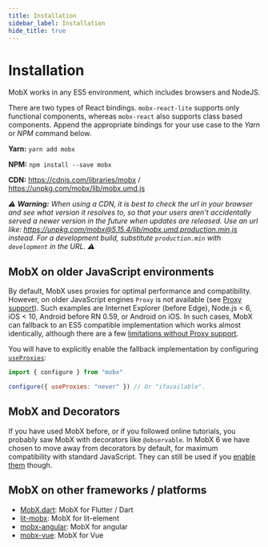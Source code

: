 ```yaml
---
title: Installation
sidebar_label: Installation
hide_title: true
---
```


<script async type="text/javascript" src="//cdn.carbonads.com/carbon.js?serve=CEBD4KQ7&placement=mobxjsorg" id="_carbonads_js"></script>

# Installation

MobX works in any ES5 environment, which includes browsers and NodeJS.

There are two types of React bindings. `mobx-react-lite` supports only functional components, whereas `mobx-react` also supports class based components. Append the appropriate bindings for your use case to the *Yarn* or *NPM* command below.

**Yarn:** `yarn add mobx`

**NPM:** `npm install --save mobx`

**CDN:** https://cdnjs.com/libraries/mobx / https://unpkg.com/mobx/lib/mobx.umd.js

_⚠️ **Warning:** When using a CDN, it is best to check the url in your browser and see what version it resolves to, so that your users aren't accidentally served a newer version in the future when updates are released. Use an url like: https://unpkg.com/mobx@5.15.4/lib/mobx.umd.production.min.js instead. For a development build, substitute `production.min` with `development` in the URL. ⚠️_

## MobX on older JavaScript environments

By default, MobX uses proxies for optimal performance and compatibility. However, on older JavaScript engines `Proxy` is not available (see [Proxy support](https://kangax.github.io/compat-table/es6/#test-Proxy)). Such examples are Internet Explorer (before Edge), Node.js < 6, iOS < 10, Android before RN 0.59, or Android on iOS. In such cases, MobX can fallback to an ES5 compatible implementation which works almost identically, although there are a few [limitations without Proxy support](../refguide/configure.md#limitations-without-proxy-support).

You will have to explicitly enable the fallback implementation by configuring [`useProxies`](../refguide/configure#useproxies):

```javascript
import { configure } from "mobx"

configure({ useProxies: "never" }) // Or "ifavailable".
```

## MobX and Decorators

If you have used MobX before, or if you followed online tutorials, you probably saw MobX with decorators like `@observable`.
In MobX 6 we have chosen to move away from decorators by default, for maximum compatibility with standard JavaScript.
They can still be used if you [enable them](../best/decorators.md) though.

## MobX on other frameworks / platforms

-   [MobX.dart](https://mobx.netlify.app/): MobX for Flutter / Dart
-   [lit-mobx](https://github.com/adobe/lit-mobx): MobX for lit-element
-   [mobx-angular](https://github.com/mobxjs/mobx-angular): MobX for angular
-   [mobx-vue](https://github.com/mobxjs/mobx-vue): MobX for Vue
